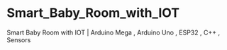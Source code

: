 # Smart_Baby_Room_with_IOT
  Smart Baby Room with IOT | Arduino Mega , Arduino Uno , ESP32 , C++ , Sensors
